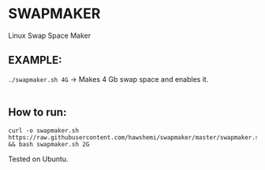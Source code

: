 # SWAPMAKER
Linux Swap Space Maker

## EXAMPLE:
`./swapmaker.sh 4G`
-> Makes 4 Gb swap space and enables it.
<br></br>
## How to run:
```
curl -o swapmaker.sh https://raw.githubusercontent.com/hawshemi/swapmaker/master/swapmaker.sh && bash swapmaker.sh 2G
```

Tested on Ubuntu.
